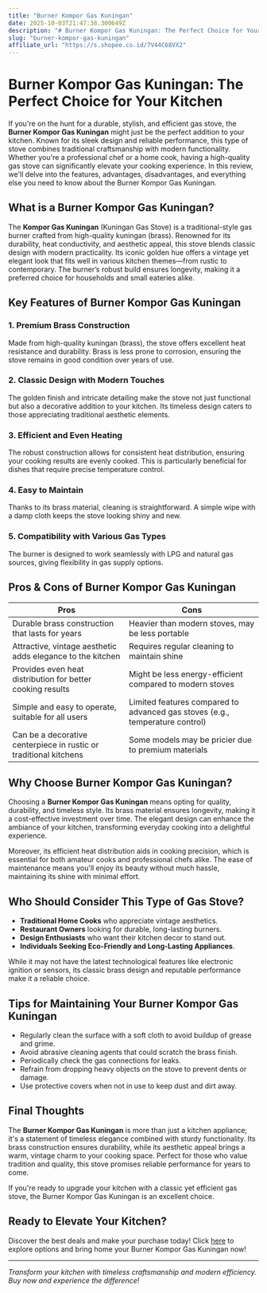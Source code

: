 ```yaml
---
title: "Burner Kompor Gas Kuningan"
date: 2025-10-03T21:47:38.300649Z
description: "# Burner Kompor Gas Kuningan: The Perfect Choice for Your Kitchen..."
slug: "burner-kompor-gas-kuningan"
affiliate_url: "https://s.shopee.co.id/7V44C68VX2"
---
```

# Burner Kompor Gas Kuningan: The Perfect Choice for Your Kitchen

If you're on the hunt for a durable, stylish, and efficient gas stove, the **Burner Kompor Gas Kuningan** might just be the perfect addition to your kitchen. Known for its sleek design and reliable performance, this type of stove combines traditional craftsmanship with modern functionality. Whether you're a professional chef or a home cook, having a high-quality gas stove can significantly elevate your cooking experience. In this review, we'll delve into the features, advantages, disadvantages, and everything else you need to know about the Burner Kompor Gas Kuningan.

## What is a Burner Kompor Gas Kuningan?

The **Kompor Gas Kuningan** (Kuningan Gas Stove) is a traditional-style gas burner crafted from high-quality kuningan (brass). Renowned for its durability, heat conductivity, and aesthetic appeal, this stove blends classic design with modern practicality. Its iconic golden hue offers a vintage yet elegant look that fits well in various kitchen themes—from rustic to contemporary. The burner’s robust build ensures longevity, making it a preferred choice for households and small eateries alike.

## Key Features of Burner Kompor Gas Kuningan

### 1. Premium Brass Construction

Made from high-quality kuningan (brass), the stove offers excellent heat resistance and durability. Brass is less prone to corrosion, ensuring the stove remains in good condition over years of use.

### 2. Classic Design with Modern Touches

The golden finish and intricate detailing make the stove not just functional but also a decorative addition to your kitchen. Its timeless design caters to those appreciating traditional aesthetic elements.

### 3. Efficient and Even Heating

The robust construction allows for consistent heat distribution, ensuring your cooking results are evenly cooked. This is particularly beneficial for dishes that require precise temperature control.

### 4. Easy to Maintain

Thanks to its brass material, cleaning is straightforward. A simple wipe with a damp cloth keeps the stove looking shiny and new.

### 5. Compatibility with Various Gas Types

The burner is designed to work seamlessly with LPG and natural gas sources, giving flexibility in gas supply options.

## Pros & Cons of Burner Kompor Gas Kuningan

| **Pros** | **Cons** |
|------------|--------------|
| Durable brass construction that lasts for years | Heavier than modern stoves, may be less portable |
| Attractive, vintage aesthetic adds elegance to the kitchen | Requires regular cleaning to maintain shine |
| Provides even heat distribution for better cooking results | Might be less energy-efficient compared to modern stoves |
| Simple and easy to operate, suitable for all users | Limited features compared to advanced gas stoves (e.g., temperature control) |
| Can be a decorative centerpiece in rustic or traditional kitchens | Some models may be pricier due to premium materials |

## Why Choose Burner Kompor Gas Kuningan?

Choosing a **Burner Kompor Gas Kuningan** means opting for quality, durability, and timeless style. Its brass material ensures longevity, making it a cost-effective investment over time. The elegant design can enhance the ambiance of your kitchen, transforming everyday cooking into a delightful experience.

Moreover, its efficient heat distribution aids in cooking precision, which is essential for both amateur cooks and professional chefs alike. The ease of maintenance means you'll enjoy its beauty without much hassle, maintaining its shine with minimal effort.

## Who Should Consider This Type of Gas Stove?

- **Traditional Home Cooks** who appreciate vintage aesthetics.
- **Restaurant Owners** looking for durable, long-lasting burners.
- **Design Enthusiasts** who want their kitchen decor to stand out.
- **Individuals Seeking Eco-Friendly and Long-Lasting Appliances**.

While it may not have the latest technological features like electronic ignition or sensors, its classic brass design and reputable performance make it a reliable choice.

## Tips for Maintaining Your Burner Kompor Gas Kuningan

- Regularly clean the surface with a soft cloth to avoid buildup of grease and grime.
- Avoid abrasive cleaning agents that could scratch the brass finish.
- Periodically check the gas connections for leaks.
- Refrain from dropping heavy objects on the stove to prevent dents or damage.
- Use protective covers when not in use to keep dust and dirt away.

## Final Thoughts

The **Burner Kompor Gas Kuningan** is more than just a kitchen appliance; it's a statement of timeless elegance combined with sturdy functionality. Its brass construction ensures durability, while its aesthetic appeal brings a warm, vintage charm to your cooking space. Perfect for those who value tradition and quality, this stove promises reliable performance for years to come.

If you're ready to upgrade your kitchen with a classic yet efficient gas stove, the Burner Kompor Gas Kuningan is an excellent choice.

## Ready to Elevate Your Kitchen?

Discover the best deals and make your purchase today! Click [here](https://s.shopee.co.id/7V44C68VX2) to explore options and bring home your Burner Kompor Gas Kuningan now!

---

*Transform your kitchen with timeless craftsmanship and modern efficiency. Buy now and experience the difference!*